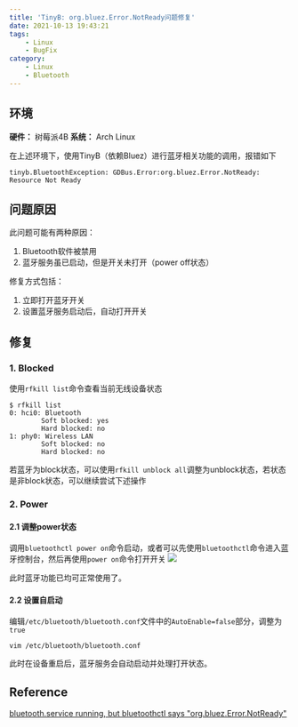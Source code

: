 ```yaml
---
title: 'TinyB: org.bluez.Error.NotReady问题修复'
date: 2021-10-13 19:43:21
tags: 
    - Linux
    - BugFix
category: 
    - Linux
    - Bluetooth
---
```


## 环境
**硬件：** 树莓派4B
**系统：** Arch Linux

在上述环境下，使用TinyB（依赖Bluez）进行蓝牙相关功能的调用，报错如下

```Shell
tinyb.BluetoothException: GDBus.Error:org.bluez.Error.NotReady: Resource Not Ready
```

## 问题原因
此问题可能有两种原因：
1. Bluetooth软件被禁用
2. 蓝牙服务虽已启动，但是开关未打开（power off状态）


修复方式包括：
1. 立即打开蓝牙开关
2. 设置蓝牙服务启动后，自动打开开关

## 修复
### 1. Blocked
使用`rfkill list`命令查看当前无线设备状态

```Shell
$ rfkill list
0: hci0: Bluetooth
        Soft blocked: yes
        Hard blocked: no
1: phy0: Wireless LAN
        Soft blocked: no
        Hard blocked: no
```
若蓝牙为block状态，可以使用`rfkill unblock all`调整为unblock状态，若状态是非block状态，可以继续尝试下述操作

### 2. Power
#### 2.1 调整power状态
调用`bluetoothctl power on`命令启动，或者可以先使用`bluetoothctl`命令进入蓝牙控制台，然后再使用`power on`命令打开开关
![](https://i.loli.net/2021/10/13/CqYVD6i1lMzy8Sm.jpg)

此时蓝牙功能已均可正常使用了。

#### 2.2 设置自启动
编辑`/etc/bluetooth/bluetooth.conf`文件中的`AutoEnable=false`部分，调整为`true`

```Shell
vim /etc/bluetooth/bluetooth.conf
```

此时在设备重启后，蓝牙服务会自动启动并处理打开状态。


## Reference 
[bluetooth.service running, but bluetoothctl says "org.bluez.Error.NotReady"](https://unix.stackexchange.com/questions/508221/bluetooth-service-running-but-bluetoothctl-says-org-bluez-error-notready)